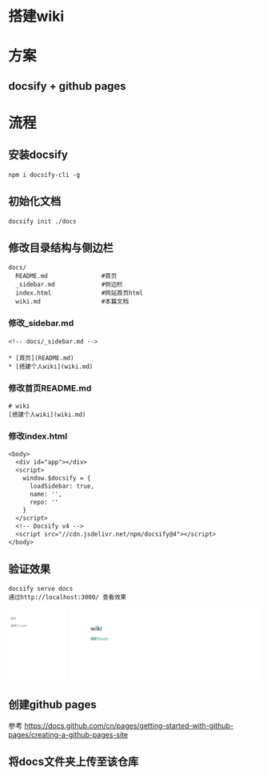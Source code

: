 # 搭建wiki

# 方案

## docsify + github pages

# 流程

## 安装docsify

```
npm i docsify-cli -g
```

## 初始化文档

```
docsify init ./docs
```

## 修改目录结构与侧边栏

```
docs/
  README.md               #首页
  _sidebar.md             #侧边栏
  index.html              #网站首页html
  wiki.md                 #本篇文档
```

### 修改_sidebar.md

```
<!-- docs/_sidebar.md -->

* [首页](README.md)
* [搭建个人wiki](wiki.md)
```

 ### 修改首页README.md

```
# wiki
[搭建个人wiki](wiki.md)
```

### 修改index.html

```
<body>
  <div id="app"></div>
  <script>
    window.$docsify = {
      loadSidebar: true,
      name: '',
      repo: ''
    }
  </script>
  <!-- Docsify v4 -->
  <script src="//cdn.jsdelivr.net/npm/docsify@4"></script>
</body>
```

## 验证效果

```
docsify serve docs
通过http://localhost:3000/ 查看效果
```

![演示](images\wiki\wiki.png)

## 创建github pages

参考 https://docs.github.com/cn/pages/getting-started-with-github-pages/creating-a-github-pages-site

## 将docs文件夹上传至该仓库